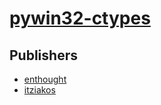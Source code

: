 # [pywin32-ctypes](https://pypi.org/project/pywin32-ctypes)



## Publishers
- [enthought](https://pypi.org/user/enthought)
- [itziakos](https://pypi.org/user/itziakos)

